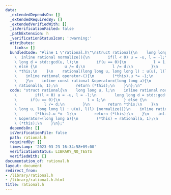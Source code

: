 ```yaml
---
data:
  _extendedDependsOn: []
  _extendedRequiredBy: []
  _extendedVerifiedWith: []
  _isVerificationFailed: false
  _pathExtension: h
  _verificationStatusIcon: ':warning:'
  attributes:
    links: []
  bundledCode: "#line 1 \"rational.h\"\nstruct rational{\n    long long u, l;\n  \
    \  inline rational normalize(){\n        if(l < 0) u = -u, l = -l;\n        long\
    \ long d = std::gcd(u, l);\n        if(u == 0){\n            l = 1;\n        }\
    \ else {\n            u /= d;\n            l /= d;\n        }\n        return\
    \ *this;\n    }\n    rational(long long u, long long l) : u(u), l(l) {normalize()}\n\
    \    inline rational operator-(){\n        (*this).u *= -1;\n        return (*this);\n\
    \    }\n    inline const rational &operator=(long long a){\n        (*this) =\
    \ rational(a, 1);\n        return (*this);\n    }\n};\n"
  code: "struct rational{\n    long long u, l;\n    inline rational normalize(){\n\
    \        if(l < 0) u = -u, l = -l;\n        long long d = std::gcd(u, l);\n  \
    \      if(u == 0){\n            l = 1;\n        } else {\n            u /= d;\n\
    \            l /= d;\n        }\n        return *this;\n    }\n    rational(long\
    \ long u, long long l) : u(u), l(l) {normalize()}\n    inline rational operator-(){\n\
    \        (*this).u *= -1;\n        return (*this);\n    }\n    inline const rational\
    \ &operator=(long long a){\n        (*this) = rational(a, 1);\n        return\
    \ (*this);\n    }\n};"
  dependsOn: []
  isVerificationFile: false
  path: rational.h
  requiredBy: []
  timestamp: '2023-03-23 16:34:58+09:00'
  verificationStatus: LIBRARY_NO_TESTS
  verifiedWith: []
documentation_of: rational.h
layout: document
redirect_from:
- /library/rational.h
- /library/rational.h.html
title: rational.h
---
```

